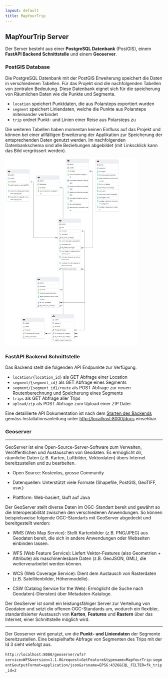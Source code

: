 ```yaml
---
layout: default
title: MapYourTrip
---
```


## MapYourTrip Server

Der Server besteht aus einer **PostgreSQL Datenbank** (PostGIS), einem **FastAPI Backend Schnittstelle** und einem **Geoserver**.

### PostGIS Database

Die PostgreSQL Datenbank mit der PostGIS Erweiterung speichert die Daten in verschiedenen Tabellen. Für das Projekt sind die nachfolgenden Tabellen von zentralen Bedeutung. Diese Datenbank eignet sich für die speicherung von Räumlichen Daten wie die Punkte und Segmente.

- `location` speichert Punktdaten, die aus Polarsteps exportiert wurden
- `segment` speichert Liniendaten, welche die Punkte aus Polarsteps miteinander verbindet
- `trip` ordnet Punkt- und Linien einer Reise aus Polarsteps zu

Die weiteren Tabellen haben momentan keinen Einfluss auf das Projekt und können bei einer allfälligen Erweiterung der Applikation zur Speicherung der entsprechenden Daten genutzt werden. Im nachfolgenden Datenbankschema sind alle Beziehungen abgebildet (mit Linkscklick kann das Bild vergrössert werden).

<a href="bilder/db_schema.png" target="_blank">
  <img src="bilder/db_schema.png" alt="Datenbankschema" height="600" />
</a>

### FastAPI Backend Schnittstelle

Das Backend stellt die folgenden API Endpunkte zur Verfügung.

- `location/{location_id}` als GET Abfrage einer Location
- `segment/{segment_id}` als GET Abfrage eines Segments
- `segment/{segment_id}/route` als POST Abfrage zur neuen Routenberechnung und Speicherung eines Segments
- `trips` als GET Abfrage aller Trips
- `upload/zip` als POST Abfrage zum Upload einer ZIP Datei

Eine detaillierte API Dokumentation ist nach dem [Starten des Backends](https://github.com/leo4410/MapYourTrip/) gemäss Installationsanleitung unter [http://localhost:8000/docs](http://localhost:8000/docs) einsehbar.

### Geoserver

---

GeoServer ist eine Open-Source-Server-Software zum Verwalten, Veröffentlichen und Austauschen von Geodaten. Es ermöglicht dir, räumliche Daten (z.B. Karten, Luftbilder, Vektordaten) übers Internet bereitzustellen und zu bearbeiten.

- Open Source: Kostenlos, grosse Community

- Datenquellen: Unterstützt viele Formate (Shapefile, PostGIS, GeoTIFF, usw.)

- Plattform: Web-basiert, läuft auf Java

Der GeoServer stellt diverse Daten im OGC-Standart bereit und gewährt so die Interoperabilität zwischen den verschiedenen Anwendungen. So können beispielsweise folgende OGC-Standarts mit GeoServer abgedeckt und bereitgestellt werden:

- WMS (Web Map Service):
  Stellt Kartenbilder (z.B. PNG/JPEG) aus Geodaten bereit, die sich in andere Anwendungen oder Webseiten einbinden lassen.

- WFS (Web Feature Service):
  Liefert Vektor-Features (also Geometrien + Attribute) als maschinenlesbare Daten (z.B. GeoJSON, GML), die weiterverarbeitet werden können.

- WCS (Web Coverage Service):
  Dient dem Austausch von Rasterdaten (z.B. Satellitenbilder, Höhenmodelle).

- CSW (Catalog Service for the Web):
  Ermöglicht die Suche nach Geodaten(-Diensten) über Metadaten-Kataloge.

Der GeoServer ist somit ein leistungsfähiger Server zur Verteilung von Geodaten und setzt die offenen OGC-Standards um, wodurch ein flexibler, standardisierter Austausch von **Karten**, **Features** und **Rastern** über das Internet, einer Schnittstelle möglich wird.

---

Der Geoserver wird genutzt, um die **Punkt- und Liniendaten** der Segmente bereitzustellen. Eine beispielhafte Abfrage von Segmenten des Trips mit der Id 3 sieht wiefolgt aus.

`http://localhost:8080/geoserver/wfs?service=WFS&version=1.1.0&request=GetFeature&typename=MapYourTrip:segment&outputFormat=application/json&srsname=EPSG:4326&CQL_FILTER=fk_trip_id=2`
